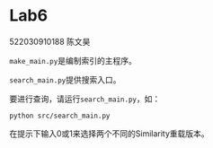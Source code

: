 # Lab6

522030910188 陈文昊

`make_main.py`是编制索引的主程序。

`search_main.py`提供搜索入口。

要进行查询，请运行`search_main.py`，如：

```python src/search_main.py```

在提示下输入0或1来选择两个不同的Similarity重载版本。

